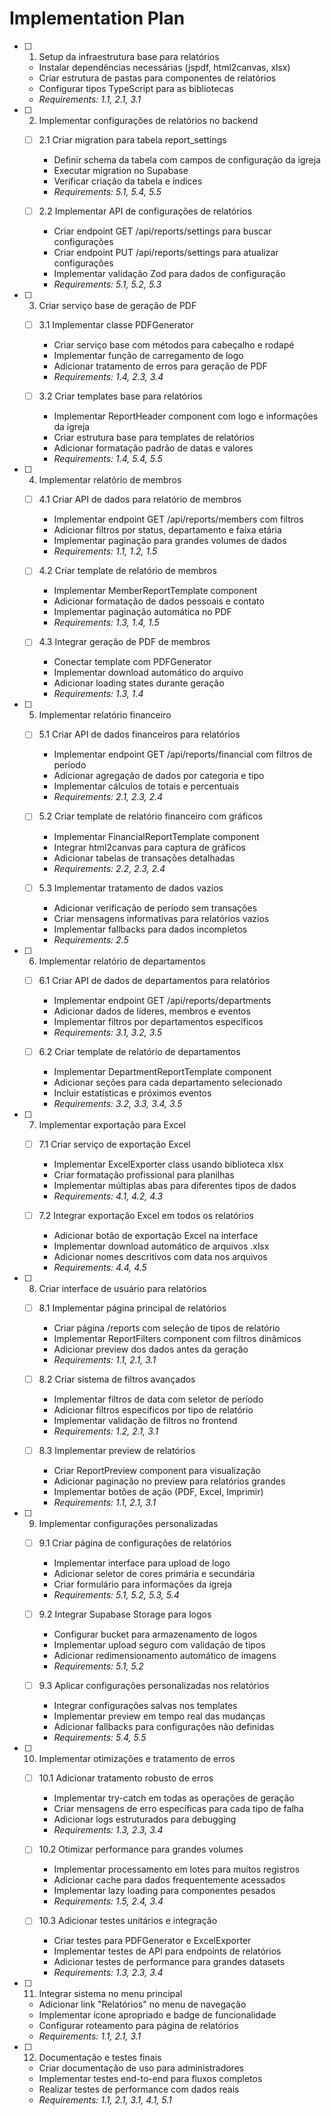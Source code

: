 # Implementation Plan

- [ ] 1. Setup da infraestrutura base para relatórios
  - Instalar dependências necessárias (jspdf, html2canvas, xlsx)
  - Criar estrutura de pastas para componentes de relatórios
  - Configurar tipos TypeScript para as bibliotecas
  - _Requirements: 1.1, 2.1, 3.1_

- [ ] 2. Implementar configurações de relatórios no backend
  - [ ] 2.1 Criar migration para tabela report_settings
    - Definir schema da tabela com campos de configuração da igreja
    - Executar migration no Supabase
    - Verificar criação da tabela e índices
    - _Requirements: 5.1, 5.4, 5.5_

  - [ ] 2.2 Implementar API de configurações de relatórios
    - Criar endpoint GET /api/reports/settings para buscar configurações
    - Criar endpoint PUT /api/reports/settings para atualizar configurações
    - Implementar validação Zod para dados de configuração
    - _Requirements: 5.1, 5.2, 5.3_

- [ ] 3. Criar serviço base de geração de PDF
  - [ ] 3.1 Implementar classe PDFGenerator
    - Criar serviço base com métodos para cabeçalho e rodapé
    - Implementar função de carregamento de logo
    - Adicionar tratamento de erros para geração de PDF
    - _Requirements: 1.4, 2.3, 3.4_

  - [ ] 3.2 Criar templates base para relatórios
    - Implementar ReportHeader component com logo e informações da igreja
    - Criar estrutura base para templates de relatórios
    - Adicionar formatação padrão de datas e valores
    - _Requirements: 1.4, 5.4, 5.5_

- [ ] 4. Implementar relatório de membros
  - [ ] 4.1 Criar API de dados para relatório de membros
    - Implementar endpoint GET /api/reports/members com filtros
    - Adicionar filtros por status, departamento e faixa etária
    - Implementar paginação para grandes volumes de dados
    - _Requirements: 1.1, 1.2, 1.5_

  - [ ] 4.2 Criar template de relatório de membros
    - Implementar MemberReportTemplate component
    - Adicionar formatação de dados pessoais e contato
    - Implementar paginação automática no PDF
    - _Requirements: 1.3, 1.4, 1.5_

  - [ ] 4.3 Integrar geração de PDF de membros
    - Conectar template com PDFGenerator
    - Implementar download automático do arquivo
    - Adicionar loading states durante geração
    - _Requirements: 1.3, 1.4_

- [ ] 5. Implementar relatório financeiro
  - [ ] 5.1 Criar API de dados financeiros para relatórios
    - Implementar endpoint GET /api/reports/financial com filtros de período
    - Adicionar agregação de dados por categoria e tipo
    - Implementar cálculos de totais e percentuais
    - _Requirements: 2.1, 2.3, 2.4_

  - [ ] 5.2 Criar template de relatório financeiro com gráficos
    - Implementar FinancialReportTemplate component
    - Integrar html2canvas para captura de gráficos
    - Adicionar tabelas de transações detalhadas
    - _Requirements: 2.2, 2.3, 2.4_

  - [ ] 5.3 Implementar tratamento de dados vazios
    - Adicionar verificação de período sem transações
    - Criar mensagens informativas para relatórios vazios
    - Implementar fallbacks para dados incompletos
    - _Requirements: 2.5_

- [ ] 6. Implementar relatório de departamentos
  - [ ] 6.1 Criar API de dados de departamentos para relatórios
    - Implementar endpoint GET /api/reports/departments
    - Adicionar dados de líderes, membros e eventos
    - Implementar filtros por departamentos específicos
    - _Requirements: 3.1, 3.2, 3.5_

  - [ ] 6.2 Criar template de relatório de departamentos
    - Implementar DepartmentReportTemplate component
    - Adicionar seções para cada departamento selecionado
    - Incluir estatísticas e próximos eventos
    - _Requirements: 3.2, 3.3, 3.4, 3.5_

- [ ] 7. Implementar exportação para Excel
  - [ ] 7.1 Criar serviço de exportação Excel
    - Implementar ExcelExporter class usando biblioteca xlsx
    - Criar formatação profissional para planilhas
    - Implementar múltiplas abas para diferentes tipos de dados
    - _Requirements: 4.1, 4.2, 4.3_

  - [ ] 7.2 Integrar exportação Excel em todos os relatórios
    - Adicionar botão de exportação Excel na interface
    - Implementar download automático de arquivos .xlsx
    - Adicionar nomes descritivos com data nos arquivos
    - _Requirements: 4.4, 4.5_

- [ ] 8. Criar interface de usuário para relatórios
  - [ ] 8.1 Implementar página principal de relatórios
    - Criar página /reports com seleção de tipos de relatório
    - Implementar ReportFilters component com filtros dinâmicos
    - Adicionar preview dos dados antes da geração
    - _Requirements: 1.1, 2.1, 3.1_

  - [ ] 8.2 Criar sistema de filtros avançados
    - Implementar filtros de data com seletor de período
    - Adicionar filtros específicos por tipo de relatório
    - Implementar validação de filtros no frontend
    - _Requirements: 1.2, 2.1, 3.1_

  - [ ] 8.3 Implementar preview de relatórios
    - Criar ReportPreview component para visualização
    - Adicionar paginação no preview para relatórios grandes
    - Implementar botões de ação (PDF, Excel, Imprimir)
    - _Requirements: 1.1, 2.1, 3.1_

- [ ] 9. Implementar configurações personalizadas
  - [ ] 9.1 Criar página de configurações de relatórios
    - Implementar interface para upload de logo
    - Adicionar seletor de cores primária e secundária
    - Criar formulário para informações da igreja
    - _Requirements: 5.1, 5.2, 5.3, 5.4_

  - [ ] 9.2 Integrar Supabase Storage para logos
    - Configurar bucket para armazenamento de logos
    - Implementar upload seguro com validação de tipos
    - Adicionar redimensionamento automático de imagens
    - _Requirements: 5.1, 5.2_

  - [ ] 9.3 Aplicar configurações personalizadas nos relatórios
    - Integrar configurações salvas nos templates
    - Implementar preview em tempo real das mudanças
    - Adicionar fallbacks para configurações não definidas
    - _Requirements: 5.4, 5.5_

- [ ] 10. Implementar otimizações e tratamento de erros
  - [ ] 10.1 Adicionar tratamento robusto de erros
    - Implementar try-catch em todas as operações de geração
    - Criar mensagens de erro específicas para cada tipo de falha
    - Adicionar logs estruturados para debugging
    - _Requirements: 1.3, 2.3, 3.4_

  - [ ] 10.2 Otimizar performance para grandes volumes
    - Implementar processamento em lotes para muitos registros
    - Adicionar cache para dados frequentemente acessados
    - Implementar lazy loading para componentes pesados
    - _Requirements: 1.5, 2.4, 3.4_

  - [ ] 10.3 Adicionar testes unitários e integração
    - Criar testes para PDFGenerator e ExcelExporter
    - Implementar testes de API para endpoints de relatórios
    - Adicionar testes de performance para grandes datasets
    - _Requirements: 1.3, 2.3, 3.4_

- [ ] 11. Integrar sistema no menu principal
  - Adicionar link "Relatórios" no menu de navegação
  - Implementar ícone apropriado e badge de funcionalidade
  - Configurar roteamento para página de relatórios
  - _Requirements: 1.1, 2.1, 3.1_

- [ ] 12. Documentação e testes finais
  - Criar documentação de uso para administradores
  - Implementar testes end-to-end para fluxos completos
  - Realizar testes de performance com dados reais
  - _Requirements: 1.1, 2.1, 3.1, 4.1, 5.1_